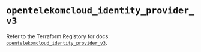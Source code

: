 # `opentelekomcloud_identity_provider_v3`

Refer to the Terraform Registory for docs: [`opentelekomcloud_identity_provider_v3`](https://registry.terraform.io/providers/opentelekomcloud/opentelekomcloud/1.35.7/docs/resources/identity_provider_v3).
